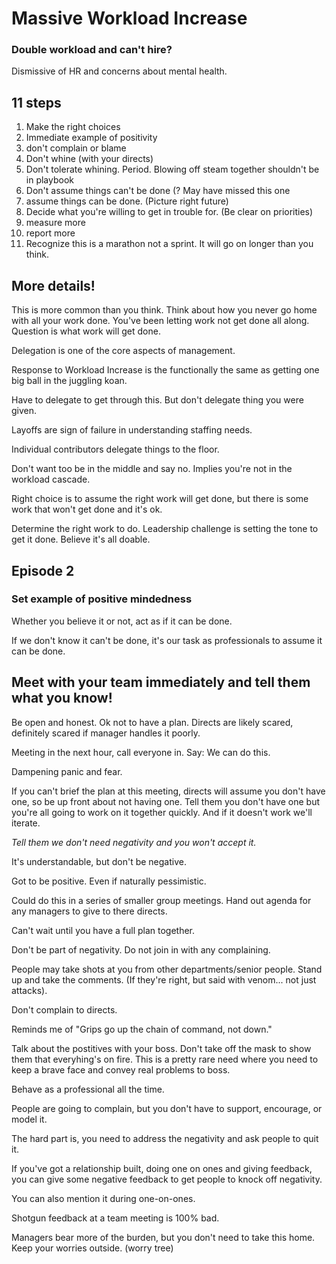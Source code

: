 # Massive Workload Increase

### Double workload and can't hire?

Dismissive of HR and concerns about mental health.

## 11 steps

1. Make the right choices 
2. Immediate example of positivity
3. don't complain or blame
4. Don't whine (with your directs)
5. Don't tolerate whining. Period.
   Blowing off steam together shouldn't be in playbook
6. Don't assume things can't be done (? May have missed this one
7. assume things can be done. (Picture right future)
8. Decide what you're willing to get in trouble for. (Be clear on priorities)
9. measure more
10. report more
11. Recognize this is a marathon not a sprint. It will go on longer than you think. 

## More details! 

This is more common than you think. Think about how you never go home with all your work done. You've been letting work not get done all along. Question is what work will get done. 

Delegation is one of the core aspects of management. 

Response to Workload Increase is the functionally the same as getting one big ball in the juggling koan.

Have to delegate to get through this. But don't delegate thing you were given.

Layoffs are sign of failure in understanding staffing needs.

Individual contributors delegate things to the floor.

Don't want too be in the middle and say no. Implies you're not in the workload cascade. 

Right choice is to assume the right work will get done, but there is some work that won't get done and it's ok.

Determine the right work to do. Leadership challenge is setting the tone to get it done. Believe it's all doable. 

## Episode 2

### Set example of positive mindedness

Whether you believe it or not, act as if it can be done. 

If we don't know it can't be done, it's our task as professionals to assume it can be done. 

## Meet with your team immediately and tell them what you know!

Be open and honest. Ok not to have a plan. Directs are likely scared, definitely scared if manager handles it poorly. 

Meeting in the next hour, call everyone in. Say: We can do this. 

Dampening panic and fear. 

If you can't brief the plan at this meeting, directs will assume you don't have one, so be up front about not having one. Tell them you don't have one but you're all going to work on it together quickly. And if it doesn't work we'll iterate. 

*Tell them we don't need negativity and you won't accept it.*

It's understandable, but don't be negative.

Got to be positive. Even if naturally pessimistic. 

Could do this in a series of smaller group meetings. Hand out agenda for any managers to give to there directs. 

Can't wait until you have a full plan together. 

Don't be part of negativity. Do not join in with any complaining. 

People may take shots at you from other departments/senior people. Stand up and take the comments. (If they're right, but said with venom... not just attacks). 

Don't complain to directs.

Reminds me of "Grips go up the chain of command, not down." 

Talk about the postitives with your boss. Don't take off the mask to show them that everyhing's on fire. This is a pretty rare need where you need to keep a brave face and convey real problems to boss. 

Behave as a professional all the time. 

People are going to complain, but you don't have to support, encourage, or model it.

The hard part is, you need to address the negativity and ask people to quit it. 

If you've got a relationship built, doing one on ones and giving feedback, you can give some negative feedback to get people to knock off negativity. 

You can also mention it during one-on-ones. 

Shotgun feedback at a team meeting is 100% bad. 

Managers bear more of the burden, but you don't need to take this home. Keep your worries outside. (worry tree)
